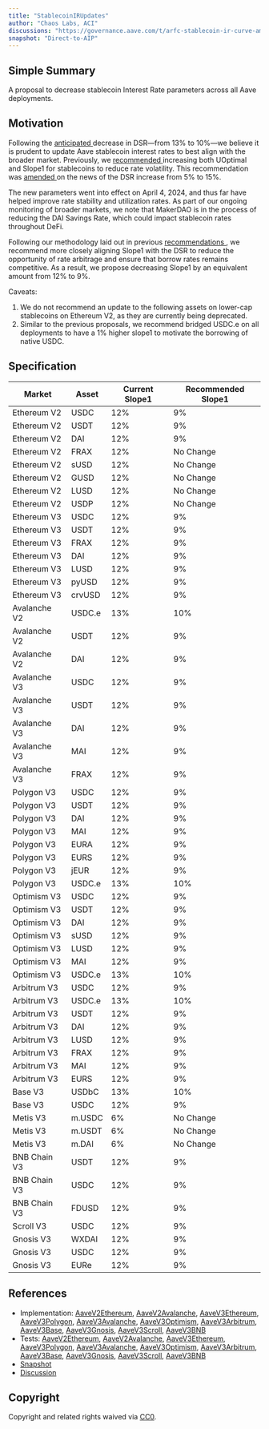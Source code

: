 ```yaml
---
title: "StablecoinIRUpdates"
author: "Chaos Labs, ACI"
discussions: "https://governance.aave.com/t/arfc-stablecoin-ir-curve-amendment-on-aave-v2-and-v3-04-22-2024/17450"
snapshot: "Direct-to-AIP"
---
```


## Simple Summary

A proposal to decrease stablecoin Interest Rate parameters across all Aave deployments.

## Motivation

Following the [anticipated ](https://vote.makerdao.com/executive/template-executive-vote-stability-fee-changes-dsr-decrease-march-2024-ad-compensation-q1-2024-avc-member-participation-rewards-aave-sparklend-revenue-share-whitelist-new-address-in-the-rwa015-a-output-conduit-usdp-input-conduit-management-spark-proxy-spell-april-22-2024) decrease in DSR—from 13% to 10%—we believe it is prudent to update Aave stablecoin interest rates to best align with the broader market. Previously, we [recommended ](https://governance.aave.com/t/arfc-stablecoin-ir-curve-amendment-on-aave-v2-and-v3/16864/2) increasing both UOptimal and Slope1 for stablecoins to reduce rate volatility. This recommendation was [amended ](https://governance.aave.com/t/arfc-stablecoin-ir-curve-amendment-on-aave-v2-and-v3/16864/2) on the news of the DSR increase from 5% to 15%.

The new parameters went into effect on April 4, 2024, and thus far have helped improve rate stability and utilization rates. As part of our ongoing monitoring of broader markets, we note that MakerDAO is in the process of reducing the DAI Savings Rate, which could impact stablecoin rates throughout DeFi.

Following our methodology laid out in previous [recommendations ](https://governance.aave.com/t/arfc-stablecoin-ir-curve-amendment-on-aave-v2-and-v3/16864/2), we recommend more closely aligning Slope1 with the DSR to reduce the opportunity of rate arbitrage and ensure that borrow rates remains competitive. As a result, we propose decreasing Slope1 by an equivalent amount from 12% to 9%.

Caveats:

1. We do not recommend an update to the following assets on lower-cap stablecoins on Ethereum V2, as they are currently being deprecated.
2. Similar to the previous proposals, we recommend bridged USDC.e on all deployments to have a 1% higher slope1 to motivate the borrowing of native USDC.

## Specification

| Market       | Asset  | Current Slope1 | Recommended Slope1 |
| ------------ | ------ | -------------- | ------------------ |
| Ethereum V2  | USDC   | 12%            | 9%                 |
| Ethereum V2  | USDT   | 12%            | 9%                 |
| Ethereum V2  | DAI    | 12%            | 9%                 |
| Ethereum V2  | FRAX   | 12%            | No Change          |
| Ethereum V2  | sUSD   | 12%            | No Change          |
| Ethereum V2  | GUSD   | 12%            | No Change          |
| Ethereum V2  | LUSD   | 12%            | No Change          |
| Ethereum V2  | USDP   | 12%            | No Change          |
| Ethereum V3  | USDC   | 12%            | 9%                 |
| Ethereum V3  | USDT   | 12%            | 9%                 |
| Ethereum V3  | FRAX   | 12%            | 9%                 |
| Ethereum V3  | DAI    | 12%            | 9%                 |
| Ethereum V3  | LUSD   | 12%            | 9%                 |
| Ethereum V3  | pyUSD  | 12%            | 9%                 |
| Ethereum V3  | crvUSD | 12%            | 9%                 |
| Avalanche V2 | USDC.e | 13%            | 10%                |
| Avalanche V2 | USDT   | 12%            | 9%                 |
| Avalanche V2 | DAI    | 12%            | 9%                 |
| Avalanche V3 | USDC   | 12%            | 9%                 |
| Avalanche V3 | USDT   | 12%            | 9%                 |
| Avalanche V3 | DAI    | 12%            | 9%                 |
| Avalanche V3 | MAI    | 12%            | 9%                 |
| Avalanche V3 | FRAX   | 12%            | 9%                 |
| Polygon V3   | USDC   | 12%            | 9%                 |
| Polygon V3   | USDT   | 12%            | 9%                 |
| Polygon V3   | DAI    | 12%            | 9%                 |
| Polygon V3   | MAI    | 12%            | 9%                 |
| Polygon V3   | EURA   | 12%            | 9%                 |
| Polygon V3   | EURS   | 12%            | 9%                 |
| Polygon V3   | jEUR   | 12%            | 9%                 |
| Polygon V3   | USDC.e | 13%            | 10%                |
| Optimism V3  | USDC   | 12%            | 9%                 |
| Optimism V3  | USDT   | 12%            | 9%                 |
| Optimism V3  | DAI    | 12%            | 9%                 |
| Optimism V3  | sUSD   | 12%            | 9%                 |
| Optimism V3  | LUSD   | 12%            | 9%                 |
| Optimism V3  | MAI    | 12%            | 9%                 |
| Optimism V3  | USDC.e | 13%            | 10%                |
| Arbitrum V3  | USDC   | 12%            | 9%                 |
| Arbitrum V3  | USDC.e | 13%            | 10%                |
| Arbitrum V3  | USDT   | 12%            | 9%                 |
| Arbitrum V3  | DAI    | 12%            | 9%                 |
| Arbitrum V3  | LUSD   | 12%            | 9%                 |
| Arbitrum V3  | FRAX   | 12%            | 9%                 |
| Arbitrum V3  | MAI    | 12%            | 9%                 |
| Arbitrum V3  | EURS   | 12%            | 9%                 |
| Base V3      | USDbC  | 13%            | 10%                |
| Base V3      | USDC   | 12%            | 9%                 |
| Metis V3     | m.USDC | 6%             | No Change          |
| Metis V3     | m.USDT | 6%             | No Change          |
| Metis V3     | m.DAI  | 6%             | No Change          |
| BNB Chain V3 | USDT   | 12%            | 9%                 |
| BNB Chain V3 | USDC   | 12%            | 9%                 |
| BNB Chain V3 | FDUSD  | 12%            | 9%                 |
| Scroll V3    | USDC   | 12%            | 9%                 |
| Gnosis V3    | WXDAI  | 12%            | 9%                 |
| Gnosis V3    | USDC   | 12%            | 9%                 |
| Gnosis V3    | EURe   | 12%            | 9%                 |

## References

- Implementation: [AaveV2Ethereum](https://github.com/bgd-labs/aave-proposals-v3/blob/main/src/20240424_Multi_StablecoinIRUpdates/AaveV2Ethereum_StablecoinIRUpdates_20240424.sol), [AaveV2Avalanche](https://github.com/bgd-labs/aave-proposals-v3/blob/main/src/20240424_Multi_StablecoinIRUpdates/AaveV2Avalanche_StablecoinIRUpdates_20240424.sol), [AaveV3Ethereum](https://github.com/bgd-labs/aave-proposals-v3/blob/main/src/20240424_Multi_StablecoinIRUpdates/AaveV3Ethereum_StablecoinIRUpdates_20240424.sol), [AaveV3Polygon](https://github.com/bgd-labs/aave-proposals-v3/blob/main/src/20240424_Multi_StablecoinIRUpdates/AaveV3Polygon_StablecoinIRUpdates_20240424.sol), [AaveV3Avalanche](https://github.com/bgd-labs/aave-proposals-v3/blob/main/src/20240424_Multi_StablecoinIRUpdates/AaveV3Avalanche_StablecoinIRUpdates_20240424.sol), [AaveV3Optimism](https://github.com/bgd-labs/aave-proposals-v3/blob/main/src/20240424_Multi_StablecoinIRUpdates/AaveV3Optimism_StablecoinIRUpdates_20240424.sol), [AaveV3Arbitrum](https://github.com/bgd-labs/aave-proposals-v3/blob/main/src/20240424_Multi_StablecoinIRUpdates/AaveV3Arbitrum_StablecoinIRUpdates_20240424.sol), [AaveV3Base](https://github.com/bgd-labs/aave-proposals-v3/blob/main/src/20240424_Multi_StablecoinIRUpdates/AaveV3Base_StablecoinIRUpdates_20240424.sol), [AaveV3Gnosis](https://github.com/bgd-labs/aave-proposals-v3/blob/main/src/20240424_Multi_StablecoinIRUpdates/AaveV3Gnosis_StablecoinIRUpdates_20240424.sol), [AaveV3Scroll](https://github.com/bgd-labs/aave-proposals-v3/blob/main/src/20240424_Multi_StablecoinIRUpdates/AaveV3Scroll_StablecoinIRUpdates_20240424.sol), [AaveV3BNB](https://github.com/bgd-labs/aave-proposals-v3/blob/main/src/20240424_Multi_StablecoinIRUpdates/AaveV3BNB_StablecoinIRUpdates_20240424.sol)
- Tests: [AaveV2Ethereum](https://github.com/bgd-labs/aave-proposals-v3/blob/main/src/20240424_Multi_StablecoinIRUpdates/AaveV2Ethereum_StablecoinIRUpdates_20240424.t.sol), [AaveV2Avalanche](https://github.com/bgd-labs/aave-proposals-v3/blob/main/src/20240424_Multi_StablecoinIRUpdates/AaveV2Avalanche_StablecoinIRUpdates_20240424.t.sol), [AaveV3Ethereum](https://github.com/bgd-labs/aave-proposals-v3/blob/main/src/20240424_Multi_StablecoinIRUpdates/AaveV3Ethereum_StablecoinIRUpdates_20240424.t.sol), [AaveV3Polygon](https://github.com/bgd-labs/aave-proposals-v3/blob/main/src/20240424_Multi_StablecoinIRUpdates/AaveV3Polygon_StablecoinIRUpdates_20240424.t.sol), [AaveV3Avalanche](https://github.com/bgd-labs/aave-proposals-v3/blob/main/src/20240424_Multi_StablecoinIRUpdates/AaveV3Avalanche_StablecoinIRUpdates_20240424.t.sol), [AaveV3Optimism](https://github.com/bgd-labs/aave-proposals-v3/blob/main/src/20240424_Multi_StablecoinIRUpdates/AaveV3Optimism_StablecoinIRUpdates_20240424.t.sol), [AaveV3Arbitrum](https://github.com/bgd-labs/aave-proposals-v3/blob/main/src/20240424_Multi_StablecoinIRUpdates/AaveV3Arbitrum_StablecoinIRUpdates_20240424.t.sol), [AaveV3Base](https://github.com/bgd-labs/aave-proposals-v3/blob/main/src/20240424_Multi_StablecoinIRUpdates/AaveV3Base_StablecoinIRUpdates_20240424.t.sol), [AaveV3Gnosis](https://github.com/bgd-labs/aave-proposals-v3/blob/main/src/20240424_Multi_StablecoinIRUpdates/AaveV3Gnosis_StablecoinIRUpdates_20240424.t.sol), [AaveV3Scroll](https://github.com/bgd-labs/aave-proposals-v3/blob/main/src/20240424_Multi_StablecoinIRUpdates/AaveV3Scroll_StablecoinIRUpdates_20240424.t.sol), [AaveV3BNB](https://github.com/bgd-labs/aave-proposals-v3/blob/main/src/20240424_Multi_StablecoinIRUpdates/AaveV3BNB_StablecoinIRUpdates_20240424.t.sol)
- [Snapshot](Direct-to-AIP)
- [Discussion](https://governance.aave.com/t/arfc-stablecoin-ir-curve-amendment-on-aave-v2-and-v3-04-22-2024/17450)

## Copyright

Copyright and related rights waived via [CC0](https://creativecommons.org/publicdomain/zero/1.0/).
